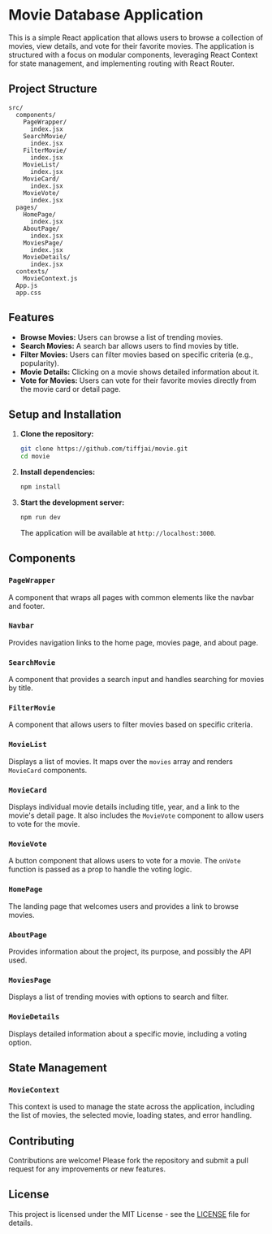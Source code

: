 

# Movie Database Application

This is a simple React application that allows users to browse a collection of movies, view details, and vote for their favorite movies. The application is structured with a focus on modular components, leveraging React Context for state management, and implementing routing with React Router.

## Project Structure

```plaintext
src/
  components/
    PageWrapper/
      index.jsx
    SearchMovie/
      index.jsx
    FilterMovie/
      index.jsx
    MovieList/
      index.jsx
    MovieCard/
      index.jsx
    MovieVote/
      index.jsx
  pages/
    HomePage/
      index.jsx
    AboutPage/
      index.jsx
    MoviesPage/
      index.jsx
    MovieDetails/
      index.jsx
  contexts/
    MovieContext.js
  App.js
  app.css
```

## Features

- **Browse Movies:** Users can browse a list of trending movies.
- **Search Movies:** A search bar allows users to find movies by title.
- **Filter Movies:** Users can filter movies based on specific criteria (e.g., popularity).
- **Movie Details:** Clicking on a movie shows detailed information about it.
- **Vote for Movies:** Users can vote for their favorite movies directly from the movie card or detail page.

## Setup and Installation

1. **Clone the repository:**

   ```bash
   git clone https://github.com/tiffjai/movie.git
   cd movie
   ```

2. **Install dependencies:**

   ```bash
   npm install
   ```

3. **Start the development server:**

   ```bash
   npm run dev
   ```

   The application will be available at `http://localhost:3000`.

## Components

### `PageWrapper`
A component that wraps all pages with common elements like the navbar and footer.

### `Navbar`
Provides navigation links to the home page, movies page, and about page.

### `SearchMovie`
A component that provides a search input and handles searching for movies by title.

### `FilterMovie`
A component that allows users to filter movies based on specific criteria.

### `MovieList`
Displays a list of movies. It maps over the `movies` array and renders `MovieCard` components.

### `MovieCard`
Displays individual movie details including title, year, and a link to the movie's detail page. It also includes the `MovieVote` component to allow users to vote for the movie.

### `MovieVote`
A button component that allows users to vote for a movie. The `onVote` function is passed as a prop to handle the voting logic.

### `HomePage`
The landing page that welcomes users and provides a link to browse movies.

### `AboutPage`
Provides information about the project, its purpose, and possibly the API used.

### `MoviesPage`
Displays a list of trending movies with options to search and filter.

### `MovieDetails`
Displays detailed information about a specific movie, including a voting option.

## State Management

### `MovieContext`
This context is used to manage the state across the application, including the list of movies, the selected movie, loading states, and error handling.

## Contributing

Contributions are welcome! Please fork the repository and submit a pull request for any improvements or new features.

## License

This project is licensed under the MIT License - see the [LICENSE](LICENSE) file for details.

